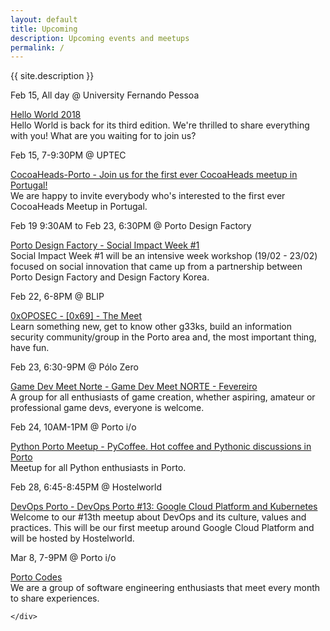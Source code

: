 ```yaml
---
layout: default
title: Upcoming 
description: Upcoming events and meetups
permalink: /
---
```


<div class="container">
    <div class="section events">

<p class="caption">{{ site.description }}</p>  


<div class="card-panel">    
    <p class="title">Feb 15, All day @ University Fernando Pessoa</p>
    <a href="https://helloworldconf.pt" target="_blank">Hello World 2018</a><br />
    Hello World is back for its third edition. We're thrilled to share everything with you! What are you waiting for to join us?
</div>

<div class="card-panel">    
    <p class="title">Feb 15, 7-9:30PM @ UPTEC</p>
    <a href="https://www.meetup.com/CocoaHeads-Porto/events/247413496/" target="_blank">CocoaHeads-Porto - Join us for the first ever CocoaHeads meetup in Portugal!</a><br />  
    We are happy to invite everybody who's interested to the first ever CocoaHeads Meetup in Portugal.
</div>

<div class="card-panel">    
    <p class="title">Feb 19 9:30AM to Feb 23, 6:30PM @ Porto Design Factory</p>
    <a href="https://www.meetup.com/portocodes/events/drgxdpyxfblb/" target="_blank">Porto Design Factory  - Social Impact Week #1</a><br />  
    Social Impact Week #1 will be an intensive week workshop (19/02 - 23/02) focused on social innovation that came up from a partnership between Porto Design Factory and Design Factory Korea.
</div>

<div class="card-panel">    
    <p class="title">Feb 22, 6-8PM @ BLIP</p>
    <a href="https://www.meetup.com/0xOPOSEC/events/247540154/" target="_blank">0xOPOSEC - [0x69] - The Meet</a><br />  
    Learn something new, get to know other g33ks, build an information security community/group in the Porto area and, the most important thing, have fun.
</div>

<div class="card-panel">    
    <p class="title">Feb 23, 6:30-9PM @ Pólo Zero</p>
    <a href="https://www.meetup.com/GameDevMeetPorto/events/247312902/" target="_blank">Game Dev Meet Norte - Game Dev Meet NORTE - Fevereiro</a><br />  
    A group for all enthusiasts of game creation, whether aspiring, amateur or professional game devs, everyone is welcome. 
</div>

<div class="card-panel">    
    <p class="title">Feb 24, 10AM-1PM @ Porto i/o</p>
    <a href="https://www.meetup.com/pyporto/events/gdxmgpyxdbgc/" target="_blank">Python Porto Meetup - PyCoffee. Hot coffee and Pythonic discussions in Porto</a><br />  
    Meetup for all Python enthusiasts in Porto.  
</div>

<div class="card-panel">    
    <p class="title">Feb 28, 6:45-8:45PM @ Hostelworld</p>
    <a href="https://www.meetup.com/devopsporto/events/247652857/" target="_blank">DevOps Porto - DevOps Porto #13: Google Cloud Platform and Kubernetes</a><br />  
    Welcome to our #13th meetup about DevOps and its culture, values and practices. This will be our first meetup around Google Cloud Platform and will be hosted by Hostelworld.
</div>

<div class="card-panel">    
    <p class="title">Mar 8, 7-9PM @ Porto i/o</p>
    <a href="https://www.meetup.com/portocodes/events/drgxdpyxfblb/" target="_blank">Porto Codes</a><br />  
    We are a group of software engineering enthusiasts that meet every month to share experiences. 
</div>


    </div>
</div>

